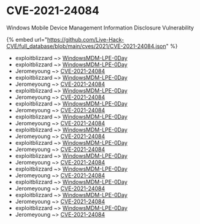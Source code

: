 # CVE-2021-24084

Windows Mobile Device Management Information Disclosure Vulnerability

{% embed url="https://github.com/Live-Hack-CVE/full_database/blob/main/cves/2021/CVE-2021-24084.json" %}


* exploitblizzard ~> [WindowsMDM-LPE-0Day](https://www.alice-snow.ru/2021/database/cve-2021-24084/windowsmdm-lpe-0day-exploitblizzard)
* exploitblizzard ~> [WindowsMDM-LPE-0Day](https://www.alice-snow.ru/2021/database/cve-2021-24084/windowsmdm-lpe-0day-exploitblizzard)
* Jeromeyoung ~> [CVE-2021-24084](https://www.alice-snow.ru/2021/database/cve-2021-24084/cve-2021-24084-jeromeyoung)
* exploitblizzard ~> [WindowsMDM-LPE-0Day](https://www.alice-snow.ru/2021/database/cve-2021-24084/windowsmdm-lpe-0day-exploitblizzard)
* Jeromeyoung ~> [CVE-2021-24084](https://www.alice-snow.ru/2021/database/cve-2021-24084/cve-2021-24084-jeromeyoung)
* exploitblizzard ~> [WindowsMDM-LPE-0Day](https://www.alice-snow.ru/2021/database/cve-2021-24084/windowsmdm-lpe-0day-exploitblizzard)
* Jeromeyoung ~> [CVE-2021-24084](https://www.alice-snow.ru/2021/database/cve-2021-24084/cve-2021-24084-jeromeyoung)
* exploitblizzard ~> [WindowsMDM-LPE-0Day](https://www.alice-snow.ru/2021/database/cve-2021-24084/windowsmdm-lpe-0day-exploitblizzard)
* Jeromeyoung ~> [CVE-2021-24084](https://www.alice-snow.ru/2021/database/cve-2021-24084/cve-2021-24084-jeromeyoung)
* exploitblizzard ~> [WindowsMDM-LPE-0Day](https://www.alice-snow.ru/2021/database/cve-2021-24084/windowsmdm-lpe-0day-exploitblizzard)
* Jeromeyoung ~> [CVE-2021-24084](https://www.alice-snow.ru/2021/database/cve-2021-24084/cve-2021-24084-jeromeyoung)
* exploitblizzard ~> [WindowsMDM-LPE-0Day](https://www.alice-snow.ru/2021/database/cve-2021-24084/windowsmdm-lpe-0day-exploitblizzard)
* Jeromeyoung ~> [CVE-2021-24084](https://www.alice-snow.ru/2021/database/cve-2021-24084/cve-2021-24084-jeromeyoung)
* exploitblizzard ~> [WindowsMDM-LPE-0Day](https://www.alice-snow.ru/2021/database/cve-2021-24084/windowsmdm-lpe-0day-exploitblizzard)
* Jeromeyoung ~> [CVE-2021-24084](https://www.alice-snow.ru/2021/database/cve-2021-24084/cve-2021-24084-jeromeyoung)
* exploitblizzard ~> [WindowsMDM-LPE-0Day](https://www.alice-snow.ru/2021/database/cve-2021-24084/windowsmdm-lpe-0day-exploitblizzard)
* Jeromeyoung ~> [CVE-2021-24084](https://www.alice-snow.ru/2021/database/cve-2021-24084/cve-2021-24084-jeromeyoung)
* exploitblizzard ~> [WindowsMDM-LPE-0Day](https://www.alice-snow.ru/2021/database/cve-2021-24084/windowsmdm-lpe-0day-exploitblizzard)
* Jeromeyoung ~> [CVE-2021-24084](https://www.alice-snow.ru/2021/database/cve-2021-24084/cve-2021-24084-jeromeyoung)
* exploitblizzard ~> [WindowsMDM-LPE-0Day](https://www.alice-snow.ru/2021/database/cve-2021-24084/windowsmdm-lpe-0day-exploitblizzard)
* Jeromeyoung ~> [CVE-2021-24084](https://www.alice-snow.ru/2021/database/cve-2021-24084/cve-2021-24084-jeromeyoung)
* exploitblizzard ~> [WindowsMDM-LPE-0Day](https://www.alice-snow.ru/2021/database/cve-2021-24084/windowsmdm-lpe-0day-exploitblizzard)
* Jeromeyoung ~> [CVE-2021-24084](https://www.alice-snow.ru/2021/database/cve-2021-24084/cve-2021-24084-jeromeyoung)
* exploitblizzard ~> [WindowsMDM-LPE-0Day](https://www.alice-snow.ru/2021/database/cve-2021-24084/windowsmdm-lpe-0day-exploitblizzard)
* Jeromeyoung ~> [CVE-2021-24084](https://www.alice-snow.ru/2021/database/cve-2021-24084/cve-2021-24084-jeromeyoung)